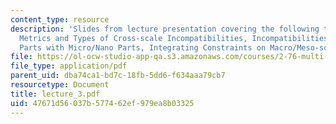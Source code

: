```yaml
---
content_type: resource
description: 'Slides from lecture presentation covering the following topics: Principles,
  Metrics and Types of Cross-scale Incompatibilities, Incompatibilities of Macro/Meso
  Parts with Micro/Nano Parts, Integrating Constraints on Macro/Meso-scale Parts.'
file: https://ol-ocw-studio-app-qa.s3.amazonaws.com/courses/2-76-multi-scale-system-design-fall-2004/47671d56037b577462ef979ea8b03325_lecture_3.pdf
file_type: application/pdf
parent_uid: dba74ca1-bd7c-18fb-5dd6-f634aaa79cb7
resourcetype: Document
title: lecture_3.pdf
uid: 47671d56-037b-5774-62ef-979ea8b03325
---
```

